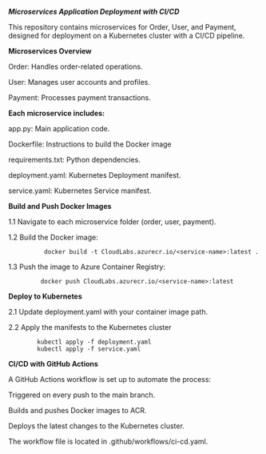 ***Microservices Application Deployment with CI/CD***

This repository contains microservices for Order, User, and Payment, designed for deployment on a Kubernetes cluster with a CI/CD pipeline.

**Microservices Overview**

   Order: Handles order-related operations.

   User: Manages user accounts and profiles.

   Payment: Processes payment transactions.

**Each microservice includes:**

   app.py: Main application code.

   Dockerfile: Instructions to build the Docker image

   requirements.txt: Python dependencies.

   deployment.yaml: Kubernetes Deployment manifest.

   service.yaml: Kubernetes Service manifest.


**Build and Push Docker Images**

   1.1  Navigate to each microservice folder (order, user, payment).
  
   1.2  Build the Docker image:
       
              docker build -t CloudLabs.azurecr.io/<service-name>:latest .
              
   1.3  Push the image to Azure Container Registry:
       
             docker push CloudLabs.azurecr.io/<service-name>:latest
   
   
**Deploy to Kubernetes**
   
   2.1  Update deployment.yaml with your container image path.
  
  2.2  Apply the manifests to the Kubernetes cluster

            kubectl apply -f deployment.yaml
            kubectl apply -f service.yaml

         
**CI/CD with GitHub Actions**

A GitHub Actions workflow is set up to automate the process:

Triggered on every push to the main branch.

Builds and pushes Docker images to ACR.

Deploys the latest changes to the Kubernetes cluster.


The workflow file is located in .github/workflows/ci-cd.yaml.

   

